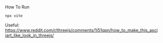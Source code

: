 How To Run

```bash
npx vite
```

Useful:
https://www.reddit.com/r/threejs/comments/1i51qpn/how_to_make_this_asciiart_like_look_in_threejs/